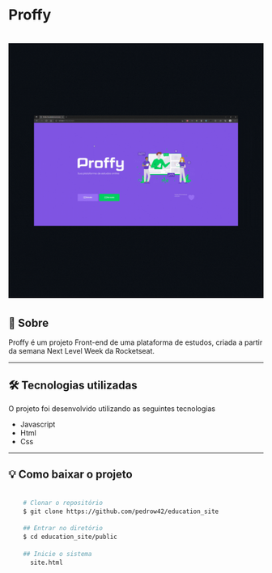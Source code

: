 # Proffy

<h1>
    <img src="public/proffy.gif">
</h1>

## 👀 Sobre

Proffy é um projeto Front-end de uma plataforma de estudos, criada a partir da semana Next Level Week da Rocketseat. 

---

## 🛠 Tecnologias utilizadas

O projeto foi desenvolvido utilizando as seguintes tecnologias

- Javascript
- Html
- Css

---

## 💡 Como baixar o projeto

```bash

    # Clonar o repositório
    $ git clone https://github.com/pedrow42/education_site

    ## Entrar no diretório
    $ cd education_site/public

    ## Inicie o sistema
      site.html
```